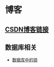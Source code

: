 博客
===
[CSDN博客链接](https://blog.csdn.net/qq_37480159)
---
数据库相关
---
* [数据库中的锁](https://github.com/islongfei/Blog/issues/1)
